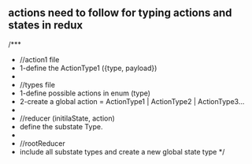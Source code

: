 ## actions need to follow for typing actions and states in redux 
/***
 * //action1 file
 * 1-define the ActionType1 ({type, payload})
 * 
 * //types file
 *  1-define possible actions in enum (type)
 *  2-create a global action = ActionType1 | ActionType2 | ActionType3...
 * 
 * //reducer (initilaState, action)
 * define the substate Type.
 * 
 * //rootReducer
 * include all substate types and create a new global state type
 */